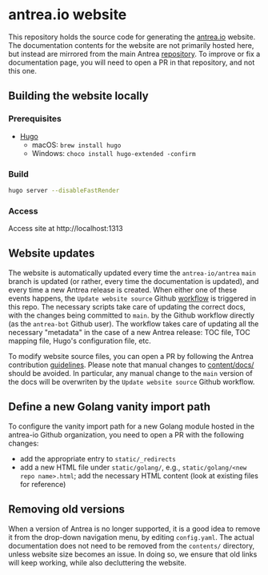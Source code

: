 # antrea.io website

This repository holds the source code for generating the
[antrea.io](https://antrea.io) website. The documentation contents for the
website are not primarily hosted here, but instead are mirrored from the main
Antrea [repository](https://github.com/antrea-io/antrea). To improve or fix a
documentation page, you will need to open a PR in that repository, and not this
one.

## Building the website locally

### Prerequisites

* [Hugo](https://github.com/gohugoio/hugo)
    * macOS: `brew install hugo`
    * Windows: `choco install hugo-extended -confirm`

### Build

```bash
hugo server --disableFastRender
```

### Access

Access site at http://localhost:1313

## Website updates

The website is automatically updated every time the `antrea-io/antrea` `main`
branch is updated (or rather, every time the documentation is updated), and
every time a new Antrea release is created. When either one of these events
happens, the `Update website source` Github
[workflow](.github/workflows/update.yml) is triggered in this repo. The
necessary scripts take care of updating the correct docs, with the changes being
committed to `main`. by the Github workflow directly (as the `antrea-bot` Github
user). The workflow takes care of updating all the necessary "metadata" in the
case of a new Antrea release: TOC file, TOC mapping file, Hugo's configuration
file, etc.

To modify website source files, you can open a PR by following the Antrea
contribution
[guidelines](https://github.com/antrea-io/antrea/blob/main/CONTRIBUTING.md). Please
note that manual changes to [content/docs/](content/docs/) should be avoided. In
particular, any manual change to the `main` version of the docs will be
overwriten by the `Update website source` Github workflow.

## Define a new Golang vanity import path

To configure the vanity import path for a new Golang module hosted in the
antrea-io Github organization, you need to open a PR with the following changes:

 * add the appropriate entry to `static/_redirects`
 * add a new HTML file under `static/golang/`, e.g., `static/golang/<new repo
   name>.html`; add the necessary HTML content (look at existing files for
   reference)

## Removing old versions

When a version of Antrea is no longer supported, it is a good idea to remove it
from the drop-down navigation menu, by editing `config.yaml`. The actual
documentation does not need to be removed from the `contents/` directory, unless
website size becomes an issue. In doing so, we ensure that old links will keep
working, while also decluttering the website.
